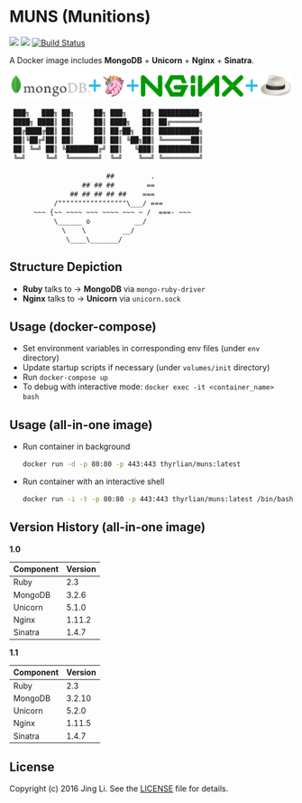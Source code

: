 # MUNS (Munitions)

[![](https://img.shields.io/badge/Docker%20Hub-info-blue.svg)](https://hub.docker.com/r/thyrlian/muns/)
[![](https://badge.imagelayers.io/thyrlian/muns:latest.svg)](https://imagelayers.io/?images=thyrlian/muns:latest)
[![Build Status](https://travis-ci.org/thyrlian/MUNS.svg?branch=master)](https://travis-ci.org/thyrlian/MUNS)

A Docker image includes **MongoDB** + **Unicorn** + **Nginx** + **Sinatra**.

<img src="https://github.com/thyrlian/MUNS/blob/master/MUNS.png">

```
 ███╗   ███╗ ██╗     ██╗ ███╗    ██╗ ██████████╗
 ████╗ ████║ ██║     ██║ ████╗   ██║ ██╔═══════╝
 ██╔████╔██║ ██║     ██║ ██╔██╗  ██║ ██████████╗
 ██║╚██╔╝██║ ██║     ██║ ██║ ╚██╗██║ ╚═══════██║
 ██║ ╚═╝ ██║ ╚████████╔╝ ██║   ╚███║ ██████████║
 ╚═╝     ╚═╝  ╚═══════╝  ╚═╝    ╚══╝ ╚═════════╝

                        ##         .
                  ## ## ##        ==
               ## ## ## ## ##    ===
           /"""""""""""""""""\___/ ===
      ~~~ {~~ ~~~~ ~~~ ~~~~ ~~~ ~ /  ===- ~~~
           \______ o           __/
             \    \         __/
              \____\_______/
```

## Structure Depiction

* **Ruby** talks to -> **MongoDB** via `mongo-ruby-driver`
* **Nginx** talks to -> **Unicorn** via `unicorn.sock`

## Usage (docker-compose)

* Set environment variables in corresponding env files (under `env` directory)
* Update startup scripts if necessary (under `volumes/init` directory)
* Run `docker-compose up`
* To debug with interactive mode: `docker exec -it <container_name> bash`

## Usage (all-in-one image)

* Run container in background
    ```bash
    docker run -d -p 80:80 -p 443:443 thyrlian/muns:latest
    ```

* Run container with an interactive shell
    ```bash
    docker run -i -t -p 80:80 -p 443:443 thyrlian/muns:latest /bin/bash
    ```

## Version History (all-in-one image)

**1.0**

Component | Version
--------- | -------
Ruby | 2.3
MongoDB | 3.2.6
Unicorn | 5.1.0
Nginx | 1.11.2
Sinatra | 1.4.7

**1.1**

Component | Version
--------- | -------
Ruby | 2.3
MongoDB | 3.2.10
Unicorn | 5.2.0
Nginx | 1.11.5
Sinatra | 1.4.7

## License

Copyright (c) 2016 Jing Li. See the [LICENSE](https://github.com/thyrlian/MUNS/blob/master/LICENSE) file for details.
